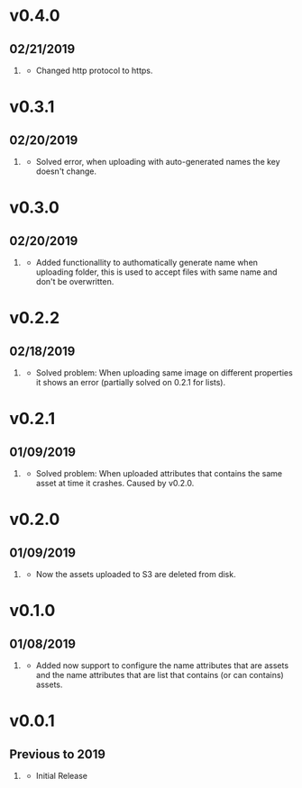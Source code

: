 # v0.4.0
##  02/21/2019

1. [](#new)
    * Changed http protocol to https.

# v0.3.1
##  02/20/2019

1. [](#new)
    * Solved error, when uploading with auto-generated names the key doesn't change.

# v0.3.0
##  02/20/2019

1. [](#new)
    * Added functionallity to authomatically generate name when uploading folder, this is used to accept files with same name and don't be overwritten.

# v0.2.2
##  02/18/2019

1. [](#new)
    * Solved problem: When uploading same image on different properties it shows an error (partially solved on 0.2.1 for lists).

# v0.2.1
##  01/09/2019

1. [](#new)
    * Solved problem: When uploaded attributes that contains the same asset at time it crashes.
    Caused by v0.2.0.

# v0.2.0
##  01/09/2019

1. [](#new)
    * Now the assets uploaded to S3 are deleted from disk.

# v0.1.0
##  01/08/2019

1. [](#new)
    * Added now support to configure the name attributes that are assets and the name attributes that are list that contains (or can contains) assets.


# v0.0.1
##  Previous to 2019

1. [](#new)
    * Initial Release

